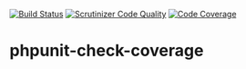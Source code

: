 [![Build Status](https://travis-ci.com/leadersleague/phpunit-check-coverage.svg?branch=master)](https://travis-ci.com/leadersleague/phpunit-check-coverage)
[![Scrutinizer Code Quality](https://scrutinizer-ci.com/g/leadersleague/phpunit-check-coverage/badges/quality-score.png?b=master)](https://scrutinizer-ci.com/g/leadersleague/phpunit-check-coverage/?branch=master)
[![Code Coverage](https://scrutinizer-ci.com/g/leadersleague/phpunit-check-coverage/badges/coverage.png?b=master)](https://scrutinizer-ci.com/g/leadersleague/phpunit-check-coverage/?branch=master)

# phpunit-check-coverage
